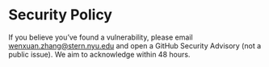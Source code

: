 
# Security Policy
If you believe you’ve found a vulnerability, please email wenxuan.zhang@stern.nyu.edu and open a GitHub Security Advisory (not a public issue). We aim to acknowledge within 48 hours.
